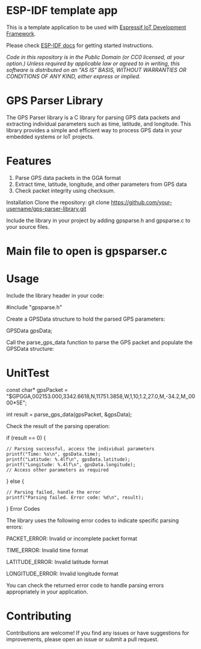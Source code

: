 ESP-IDF template app
====================

This is a template application to be used with [Espressif IoT Development Framework](https://github.com/espressif/esp-idf).

Please check [ESP-IDF docs](https://docs.espressif.com/projects/esp-idf/en/latest/get-started/index.html) for getting started instructions.

*Code in this repository is in the Public Domain (or CC0 licensed, at your option.)
Unless required by applicable law or agreed to in writing, this
software is distributed on an "AS IS" BASIS, WITHOUT WARRANTIES OR
CONDITIONS OF ANY KIND, either express or implied.*

GPS Parser Library
====================
The GPS Parser library is a C library for parsing GPS data packets and extracting individual parameters such as time, latitude, and longitude. This library provides a simple and efficient way to process GPS data in your embedded systems or IoT projects.

Features
========
1. Parse GPS data packets in the GGA format
2. Extract time, latitude, longitude, and other parameters from GPS data
3. Check packet integrity using checksum.

Installation
Clone the repository:
git clone https://github.com/your-username/gps-parser-library.git


Include the library in your project by adding gpsparse.h and gpsparse.c to your source files.

Main file to open is gpsparser.c
===================================


Usage
=====
Include the library header in your code:

#include "gpsparse.h"

Create a GPSData structure to hold the parsed GPS parameters:

GPSData gpsData;

Call the parse_gps_data function to parse the GPS packet and populate the GPSData structure:

UnitTest
========

const char* gpsPacket = "$GPGGA,002153.000,3342.6618,N,11751.3858,W,1,10,1.2,27.0,M,-34.2,M,,0000*5E";

int result = parse_gps_data(gpsPacket, &gpsData);

Check the result of the parsing operation:

if (result == 0) {

    // Parsing successful, access the individual parameters
    printf("Time: %s\n", gpsData.time);
    printf("Latitude: %.4lf\n", gpsData.latitude);
    printf("Longitude: %.4lf\n", gpsData.longitude);
    // Access other parameters as required
} else {

    // Parsing failed, handle the error
    printf("Parsing failed. Error code: %d\n", result);
}
Error Codes

The library uses the following error codes to indicate specific parsing errors:

PACKET_ERROR: Invalid or incomplete packet format

TIME_ERROR: Invalid time format

LATITUDE_ERROR: Invalid latitude format

LONGITUDE_ERROR: Invalid longitude format

You can check the returned error code to handle parsing errors appropriately in your application.

Contributing
============
Contributions are welcome! If you find any issues or have suggestions for improvements, please open an issue or submit a pull request.
